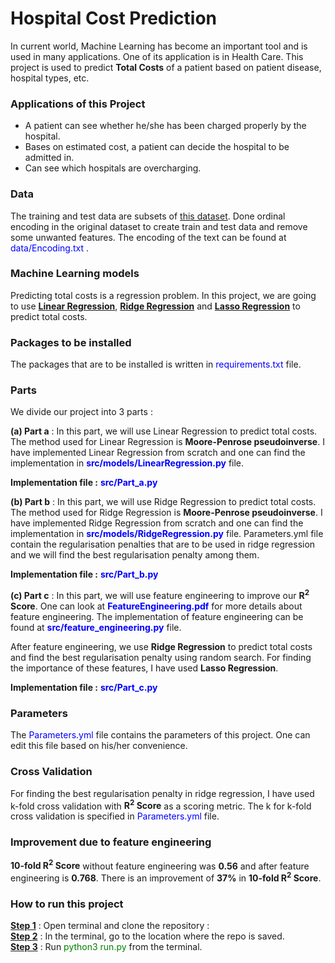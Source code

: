 # Hospital Cost Prediction

In current world, Machine Learning has become an important tool 
and is used in many applications. One of its application is
in Health Care. This project is used to predict **Total Costs** 
of a patient based on patient disease, hospital types, etc. 

### Applications of this Project
- A patient can see whether he/she has been charged properly by the hospital.
- Bases on estimated cost, a patient can decide the hospital to be admitted in. 
- Can see which hospitals are overcharging.

### Data 

The training and test data are subsets of [this dataset](https://healthdata.gov/State/Hospital-Inpatient-Discharges-SPARCS-De-Identified/nff8-2va3). Done ordinal encoding in the original dataset to create train and test data and remove some unwanted features. The encoding of the text can be found at <font color = "blue"> data/Encoding.txt </font>.

### Machine Learning models

Predicting total costs is a regression problem. In this project, 
we are going to use [**Linear Regression**](https://machinelearningmastery.com/linear-regression-for-machine-learning/), 
[**Ridge Regression**](https://online.stat.psu.edu/stat857/node/155/) and 
[**Lasso Regression**](https://www.mygreatlearning.com/blog/understanding-of-lasso-regression/#:~:text=Lasso%20regression%20is%20a%20regularization,i.e.%20models%20with%20fewer%20parameters) to predict total costs.

### Packages to be installed

The packages that are to be installed is written in <font color = "blue"> requirements.txt </font> file.

### Parts 

We divide our project into 3 parts : 

**(a) Part a** : In this part, we will use Linear Regression to predict
total costs. The method used for Linear Regression is **Moore-Penrose pseudoinverse**. I have implemented Linear Regression from scratch and
one can find the implementation in <font color = 'blue'> **src/models/LinearRegression.py** </font> file.

**Implementation file :** <font color = 'blue'> **src/Part_a.py** </font>

**(b) Part b** : In this part, we will use Ridge Regression to predict total
costs. The method used for Ridge Regression is **Moore-Penrose pseudoinverse**. I have implemented Ridge Regression from scratch and one can find the implementation in <font color = 'blue'> **src/models/RidgeRegression.py** </font> file.
Parameters.yml file contain the regularisation penalties that are to be used in ridge regression and we will find the best regularisation penalty among them.

**Implementation file :** <font color = 'blue'> **src/Part_b.py** </font>

**(c) Part c** : In this part, we will use feature engineering to improve our **R<sup>2</sup> Score**. One can look at <font color = 'blue'> **FeatureEngineering.pdf** </font> for more details
about feature engineering. The implementation of feature engineering can be found at <font color = 'blue'> **src/feature_engineering.py** </font> file. 

After feature engineering, we use **Ridge Regression** to predict total costs and find the best regularisation penalty using random search. For finding the importance of these features, I have used **Lasso Regression**.

**Implementation file :** <font color = 'blue'> **src/Part_c.py** </font>

### Parameters 

The <font color = "blue"> Parameters.yml </font> file contains the parameters of this project. One can edit this file based on his/her convenience. 

### Cross Validation 

For finding the best regularisation penalty in ridge regression, I have used k-fold cross validation with **R<sup>2</sup> Score** as a scoring metric. The k for k-fold cross validation is specified in <font color = "blue"> Parameters.yml </font> file.

### Improvement due to feature engineering

**10-fold R<sup>2</sup> Score** without feature engineering was **0.56** and after feature engineering is **0.768**. There is an improvement of **37%** in **10-fold R<sup>2</sup> Score**. 

### How to run this project 

**<u>Step 1</u>** : Open terminal and clone the repository : <br>
**<u>Step 2</u>** : In the terminal, go to the location where the repo is saved. <br>
**<u>Step 3</u>** : Run <font color = "green"> python3 run.py </font> from the terminal. 



  
